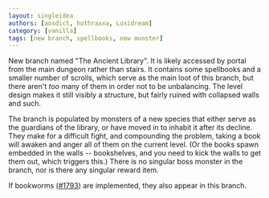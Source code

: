 ```yaml
---
layout: singleidea
authors: [aosdict, hothraxxa, Luxidream]
category: [vanilla]
tags: [new branch, spellbooks, new monster]
---
```

New branch named "The Ancient Library". It is likely accessed by portal from the
main dungeon rather than stairs. It contains some spellbooks and a smaller
number of scrolls, which serve as the main loot of this branch, but there aren't
*too* many of them in order not to be unbalancing. The level design makes it
still visibly a structure, but fairly ruined with collapsed walls and such.

The branch is populated by monsters of a new species that either serve as the
guardians of the library, or have moved in to inhabit it after its decline. They
make for a difficult fight, and compounding the problem, taking a book will
awaken and anger all of them on the current level. (Or the books spawn embedded
in the walls -- bookshelves, and you need to kick the walls to get them out,
which triggers this.) There is no singular boss monster in the branch, nor is
there any singular reward item.

If bookworms ([#1793](1793.html)) are implemented, they also appear in this
branch.
